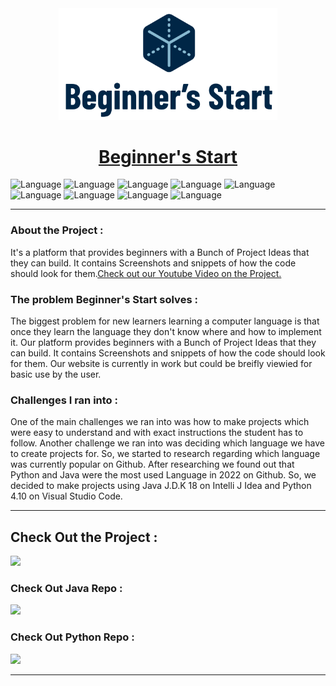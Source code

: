 <div align="center"><img src="https://github.com/KrishGaur1354/Beginners-Start/blob/main/images/picto_118_183.png" , width=350 , length=450></div>
<div align="center"><a href="https://krishgaur1354.github.io/Beginners-Start/"><h1>Beginner's Start</h1></a></div>

![Language](https://img.shields.io/github/languages/count/KrishGaur1354/Beginners-Start)
![Language](https://img.shields.io/github/directory-file-count/KrishGaur1354/Beginners-Start)
![Language](https://img.shields.io/github/issues/KrishGaur1354/Beginners-Start)
![Language](https://img.shields.io/github/followers/KrishGaur1354?style=social)
![Language](https://img.shields.io/github/forks/KrishGaur1354/Beginners-Start?style=social)
![Language](https://img.shields.io/github/stars/KrishGaur1354?style=social)
![Language](https://img.shields.io/github/v/release/KrishGaur1354/Beginners-Start)
![Language](https://img.shields.io/github/commit-activity/w/KrishGaur1354/Beginners-Start)
![Language](https://img.shields.io/github/watchers/KrishGaur1354/Beginners-Start?style=social)

---

### About the Project : 
It's a platform that provides beginners with a Bunch of Project Ideas that they can build. It contains Screenshots and snippets of how the code should look for them.<a href="https://youtu.be/nITBf2MjTlI">Check out our Youtube Video on the Project.</a>

### The problem Beginner's Start solves :
The biggest problem for new learners learning a computer language is that once they learn the language they don't know where and how to implement it. Our platform provides beginners with a Bunch of Project Ideas that they can build. It contains Screenshots and snippets of how the code should look for them. Our website is currently in work but could be breifly viewied for basic use by the user.

### Challenges I ran into : 
One of the main challenges we ran into was how to make projects which were easy to understand and with exact instructions the student has to follow. Another challenge we ran into was deciding which language we have to create projects for. So, we started to research regarding which language was currently popular on Github. After researching we found out that Python and Java were the most used Language in 2022 on Github. So, we decided to make projects using Java J.D.K 18 on Intelli J Idea and Python 4.10 on Visual Studio Code.

---

## Check Out the Project :
<a href="https://krishgaur1354.github.io/Beginners-Start/"><img src="https://devfolio-prod.s3.ap-south-1.amazonaws.com/hackathons/c3e5991984e3466bb0ffebf017252b36/projects/8006f3bde34d4a7e94dd8b9fbb714e2b/23847ffe-6a73-43fa-a779-637ad9b393c8.png"></a>

<h3>Check Out Java Repo :</h3>
<a href="https://github.com/KrishGaur1354/Java-Projects-for-Beginners">
<img src="https://socialify.git.ci/KrishGaur1354/Java-Projects/image?font=KoHo&language=1&logo=https%3A%2F%2Fwww.pngall.com%2Fwp-content%2Fuploads%2F2016%2F05%2FJava-PNG-Clipart.png&name=1&owner=1&pattern=Circuit%20Board&theme=Dark" , width=450 , length=450></a>

<h3>Check Out Python Repo :</h3>
<a href="https://github.com/KrishGaur1354/Python-Projects-for-Beginners">
<img src="https://socialify.git.ci/KrishGaur1354/Personal-Python-Projects/image?font=Source%20Code%20Pro&language=1&name=1&owner=1&pattern=Circuit%20Board&theme=Dark" , width=450 , length=450></a>


---
